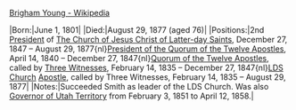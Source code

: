﻿[Brigham Young - Wikipedia](https://en.wikipedia.org/wiki/Brigham_Young)


|Born:|June 1, 1801|
|Died:|August 29, 1877 (aged 76)|
|Positions:|2nd [President](https://en.wikipedia.org/wiki/President_of_the_Church_%28LDS_Church%29 "President of the Church (LDS Church)") of [The Church of Jesus Christ of Latter-day Saints](https://en.wikipedia.org/wiki/The_Church_of_Jesus_Christ_of_Latter-day_Saints "The Church of Jesus Christ of Latter-day Saints"), December 27, 1847 – August 29, 1877{nl}[President of the Quorum of the Twelve Apostles](https://en.wikipedia.org/wiki/President_of_the_Quorum_of_the_Twelve_Apostles_%28LDS_Church%29 "President of the Quorum of the Twelve Apostles (LDS Church)"), April 14, 1840 – December 27, 1847{nl}[Quorum of the Twelve Apostles](https://en.wikipedia.org/wiki/Quorum_of_the_Twelve_Apostles_%28LDS_Church%29 "Quorum of the Twelve Apostles (LDS Church)"), called by [Three Witnesses](https://en.wikipedia.org/wiki/Three_Witnesses "Three Witnesses"), February 14, 1835 – December 27, 1847{nl}[LDS Church](https://en.wikipedia.org/wiki/The_Church_of_Jesus_Christ_of_Latter-day_Saints "The Church of Jesus Christ of Latter-day Saints") [Apostle](https://en.wikipedia.org/wiki/Apostle_%28Latter_Day_Saints%29 "Apostle (Latter Day Saints)"), called by Three Witnesses, February 14, 1835 – August 29, 1877|
|Notes:|Succeeded Smith as leader of the LDS Church.  Was also [Governor of Utah Territory](https://en.wikipedia.org/wiki/List_of_Governors_of_Utah "List of Governors of Utah") from February 3, 1851 to April 12, 1858.|